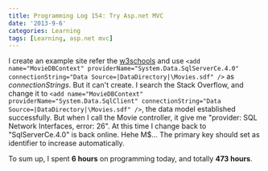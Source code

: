 ```yaml
---
title: Programming Log 154: Try Asp.net MVC
date: '2013-9-6'
categories: Learning
tags: [Learning, asp.net mvc]
---
```


I create an example site refer the [w3schools](http://w3schools.com/aspnet/mvc_database.asp) and use `<add name="MovieDBContext" providerName="System.Data.SqlServerCe.4.0" connectionString="Data Source=|DataDirectory|\Movies.sdf" />` as *connectionStrings*. But it can't create. I search the Stack Overflow, and change it to `<add name="MovieDBContext" providerName="System.Data.SqlClient" connectionString="Data Source=|DataDirectory|\Movies.sdf" />`, the data model established successfully. But when I call the Movie controller, it give me "provider: SQL Network Interfaces, error: 26". At this time I change back to "SqlServerCe.4.0" is back online. Hehe M$...
The primary key should set as identifier to increase automatically.

To sum up, I spent **6 hours** on programming today, and totally **473 hours**. 